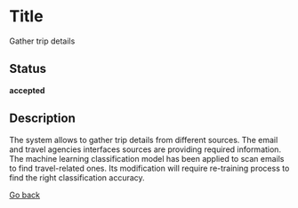 # Title

Gather trip details

## Status

**accepted**

## Description

The system allows to gather trip details from different sources. The email and travel agencies interfaces sources are providing required information.  
The machine learning classification model has been applied to scan emails to find travel-related ones. Its modification will require re-training process to find the right classification accuracy.  

[Go back](../README.md)